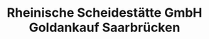 ---
title: "Rheinische Scheidestätte GmbH Goldankauf Saarbrücken"
url: /saarbruecken/rheinische-scheidestaette-gmbh-goldankauf-saarbruecken/
shop: Allgemein
---